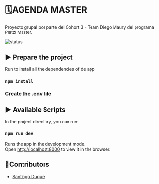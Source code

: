 # 🗓AGENDA MASTER
Proyecto grupal por parte del Cohort 3 - Team Diego Maury del programa Platzi Master.

![status](https://img.shields.io/badge/STATUS-In%20Progress-yellow)

## ▶️ Prepare the project

Run to install all the dependencies of de app

### `npm install`

### Create the .env file

## ▶️ Available Scripts

In the project directory, you can run:

### `npm run dev`

Runs the app in the development mode.<br />
Open [http://localhost:8000](http://localhost:8000) to view it in the browser.

## 👥Contributors
- [Santiago Duque](https://twitter.com/sd8956)